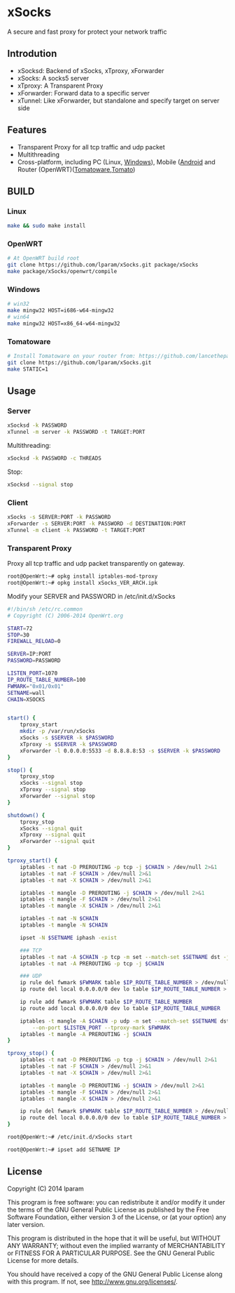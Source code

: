 xSocks
=================
A secure and fast proxy for protect your network traffic

Introdution
------------
* xSocksd: Backend of xSocks, xTproxy, xForwarder
* xSocks: A socks5 server
* xTproxy: A Transparent Proxy
* xForwarder: Forward data to a specific server
* xTunnel: Like xForwarder, but standalone and specify target on server side

Features
------------
* Transparent Proxy for all tcp traffic and udp packet
* Multithreading
* Cross-platform, including PC (Linux, [Windows](https://github.com/lparam/xSocks-windows)), Mobile ([Android](https://github.com/lparam/xSocks-android) and Router (OpenWRT)([Tomatoware](https://github.com/lancethepants/tomatoware),[Tomato](http://tomato.groov.pl/?page_id=164))

BUILD
------------

### Linux

```bash
make && sudo make install
```

### OpenWRT

```bash
# At OpenWRT build root
git clone https://github.com/lparam/xSocks.git package/xSocks
make package/xSocks/openwrt/compile
```

### Windows

```bash
# win32
make mingw32 HOST=i686-w64-mingw32
# win64
make mingw32 HOST=x86_64-w64-mingw32
```

### Tomatoware

```bash
# Install Tomatoware on your router from: https://github.com/lancethepants/tomatoware
git clone https://github.com/lparam/xSocks.git
make STATIC=1
```

Usage
------------

### Server

```bash
xSocksd -k PASSWORD
xTunnel -m server -k PASSWORD -t TARGET:PORT
```

Multithreading:
```bash
xSocksd -k PASSWORD -c THREADS
```

Stop:
```bash
xSocksd --signal stop
```

### Client

```bash
xSocks -s SERVER:PORT -k PASSWORD
xForwarder -s SERVER:PORT -k PASSWORD -d DESTINATION:PORT
xTunnel -m client -k PASSWORD -t TARGET:PORT
```

### Transparent Proxy

Proxy all tcp traffic and udp packet transparently on gateway.

```bash
root@OpenWrt:~# opkg install iptables-mod-tproxy
root@OpenWrt:~# opkg install xSocks_VER_ARCH.ipk
```

Modify your SERVER and PASSWORD in /etc/init.d/xSocks
```bash
#!/bin/sh /etc/rc.common
# Copyright (C) 2006-2014 OpenWrt.org

START=72
STOP=30
FIREWALL_RELOAD=0

SERVER=IP:PORT
PASSWORD=PASSWORD

LISTEN_PORT=1070
IP_ROUTE_TABLE_NUMBER=100
FWMARK="0x01/0x01"
SETNAME=wall
CHAIN=XSOCKS


start() {
    tproxy_start
    mkdir -p /var/run/xSocks
    xSocks -s $SERVER -k $PASSWORD
    xTproxy -s $SERVER -k $PASSWORD
    xForwarder -l 0.0.0.0:5533 -d 8.8.8.8:53 -s $SERVER -k $PASSWORD
}

stop() {
    tproxy_stop
    xSocks --signal stop
    xTproxy --signal stop
    xForwarder --signal stop
}

shutdown() {
    tproxy_stop
    xSocks --signal quit
    xTproxy --signal quit
    xForwarder --signal quit
}

tproxy_start() {
    iptables -t nat -D PREROUTING -p tcp -j $CHAIN > /dev/null 2>&1
    iptables -t nat -F $CHAIN > /dev/null 2>&1
    iptables -t nat -X $CHAIN > /dev/null 2>&1

    iptables -t mangle -D PREROUTING -j $CHAIN > /dev/null 2>&1
    iptables -t mangle -F $CHAIN > /dev/null 2>&1
    iptables -t mangle -X $CHAIN > /dev/null 2>&1

    iptables -t nat -N $CHAIN
    iptables -t mangle -N $CHAIN

    ipset -N $SETNAME iphash -exist

    ### TCP
    iptables -t nat -A $CHAIN -p tcp -m set --match-set $SETNAME dst -j REDIRECT --to-port $LISTEN_PORT
    iptables -t nat -A PREROUTING -p tcp -j $CHAIN

    ### UDP
    ip rule del fwmark $FWMARK table $IP_ROUTE_TABLE_NUMBER > /dev/null 2>&1
    ip route del local 0.0.0.0/0 dev lo table $IP_ROUTE_TABLE_NUMBER > /dev/null 2>&1

    ip rule add fwmark $FWMARK table $IP_ROUTE_TABLE_NUMBER
    ip route add local 0.0.0.0/0 dev lo table $IP_ROUTE_TABLE_NUMBER

    iptables -t mangle -A $CHAIN -p udp -m set --match-set $SETNAME dst -j TPROXY \
        --on-port $LISTEN_PORT --tproxy-mark $FWMARK
    iptables -t mangle -A PREROUTING -j $CHAIN
}

tproxy_stop() {
    iptables -t nat -D PREROUTING -p tcp -j $CHAIN > /dev/null 2>&1
    iptables -t nat -F $CHAIN > /dev/null 2>&1
    iptables -t nat -X $CHAIN > /dev/null 2>&1

    iptables -t mangle -D PREROUTING -j $CHAIN > /dev/null 2>&1
    iptables -t mangle -F $CHAIN > /dev/null 2>&1
    iptables -t mangle -X $CHAIN > /dev/null 2>&1

    ip rule del fwmark $FWMARK table $IP_ROUTE_TABLE_NUMBER > /dev/null 2>&1
    ip route del local 0.0.0.0/0 dev lo table $IP_ROUTE_TABLE_NUMBER > /dev/null 2>&1
}
```

```bash
root@OpenWrt:~# /etc/init.d/xSocks start
```

```bash
root@OpenWrt:~# ipset add SETNAME IP
```

## License

Copyright (C) 2014 lparam

This program is free software: you can redistribute it and/or modify
it under the terms of the GNU General Public License as published by
the Free Software Foundation, either version 3 of the License, or
(at your option) any later version.

This program is distributed in the hope that it will be useful,
but WITHOUT ANY WARRANTY; without even the implied warranty of
MERCHANTABILITY or FITNESS FOR A PARTICULAR PURPOSE.  See the
GNU General Public License for more details.

You should have received a copy of the GNU General Public License
along with this program. If not, see <http://www.gnu.org/licenses/>.
